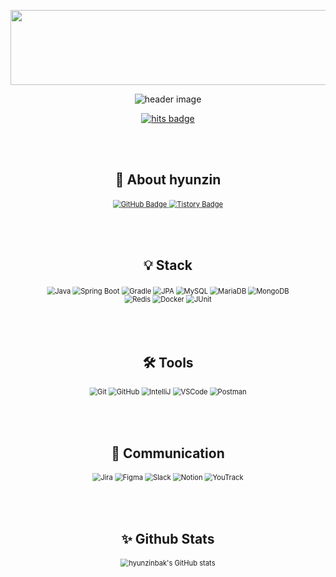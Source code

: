 <!-- 상단 동물 농장(gitanimals) + 헤더 + 방문자수 카운트 -->

<p align="center">
  <!-- gitanimals -->
  <!--
  <a href="https://github.com/devxb/gitanimals">
    <img src="https://render.gitanimals.org/farms/hyunzinbak" alt="gitanimals farm"/>
  </a>
  -->
<a href="https://github.com/devxb/gitanimals">
  <img src="https://render.gitanimals.org/lines/hyunzinbak?pet-id=1" width="1000" height="120"/>
</a>
  
</p>



<p align="center">  
  <img src="https://capsule-render.vercel.app/api?type=venom&color=auto&height=300&section=header&text=hyeonjin%20park&fontSize=30" 
       alt="header image"/>
</p>

<p align="center">
  <!-- 방문자수 카운트 -->
  <a href="https://hits.seeyoufarm.com" target="_blank">
    <img src="https://hits.seeyoufarm.com/api/count/incr/badge.svg?url=https%3A%2F%2Fgithub.com%2Fhyunzinbak&count_bg=%23AE5656&title_bg=%23555555&icon=&icon_color=%23E7E7E7&title=hits&edge_flat=false" 
         alt="hits badge" />
  </a>
</p>



<br/><br/>

<h2 align="center">👾 About hyunzin</h2>
<p align="center" style="transform: scale(0.8); transform-origin: center;">
  <!-- GitHub -->
  <a href="https://github.com/hyunzinbak" target="_blank">
    <img src="https://img.shields.io/badge/GitHub-F9F9F9?style=for-the-badge&logo=GitHub&logoColor=181717" alt="GitHub Badge"/>
  </a>
  
  <!-- Tistory -->
  <a href="https://hgggny.tistory.com/" target="_blank">
    <img src="https://img.shields.io/badge/Tistory-FF6600?style=for-the-badge&logo=Tistory&logoColor=white" alt="Tistory Badge"/>
  </a>
</p>

<br/><br/>

<h2 align="center">💡 Stack</h2>
<p align="center" style="transform: scale(0.8); transform-origin: center;">
  <!-- 언어 및 프레임워크 -->
  <img src="https://img.shields.io/badge/Java-007396?style=for-the-badge&logo=java&logoColor=white" alt="Java"/>
  <img src="https://img.shields.io/badge/Spring%20Boot-6DB33F?style=for-the-badge&logo=springboot&logoColor=white" alt="Spring Boot"/>
  <img src="https://img.shields.io/badge/Gradle-02303A?style=for-the-badge&logo=gradle&logoColor=white" alt="Gradle"/>
  <img src="https://img.shields.io/badge/JPA-6DB33F?style=for-the-badge&logo=jpa&logoColor=white" alt="JPA"/>
  
  <!-- 데이터베이스 -->
  <img src="https://img.shields.io/badge/MySQL-4479A1?style=for-the-badge&logo=mysql&logoColor=white" alt="MySQL"/>
  <img src="https://img.shields.io/badge/MariaDB-003545?style=for-the-badge&logo=mariadb&logoColor=white" alt="MariaDB"/>
  <img src="https://img.shields.io/badge/MongoDB-47A248?style=for-the-badge&logo=mongodb&logoColor=white" alt="MongoDB"/>
  <img src="https://img.shields.io/badge/Redis-DC382D?style=for-the-badge&logo=redis&logoColor=white" alt="Redis"/>
  
  <!-- 기타 -->
  <img src="https://img.shields.io/badge/Docker-2496ED?style=for-the-badge&logo=docker&logoColor=white" alt="Docker"/>
  <img src="https://img.shields.io/badge/JUnit-25A162?style=for-the-badge&logo=junit5&logoColor=white" alt="JUnit"/>
</p>

<br/><br/>

<h2 align="center">🛠 Tools</h2>
<p align="center" style="transform: scale(0.8); transform-origin: center;">
  <img src="https://img.shields.io/badge/Git-F05032?style=for-the-badge&logo=git&logoColor=white" alt="Git"/>
  <img src="https://img.shields.io/badge/GitHub-181717?style=for-the-badge&logo=github&logoColor=white" alt="GitHub"/>
  <img src="https://img.shields.io/badge/IntelliJ%20IDEA-800080?style=for-the-badge&logo=intellijidea&logoColor=white" alt="IntelliJ"/>
  <img src="https://img.shields.io/badge/VSCode-007ACC?style=for-the-badge&logo=visualstudiocode&logoColor=white" alt="VSCode"/>
  <img src="https://img.shields.io/badge/Postman-FF6C37?style=for-the-badge&logo=postman&logoColor=white" alt="Postman"/>
</p>

<br/><br/>

<h2 align="center">💬 Communication</h2>
<p align="center" style="transform: scale(0.8); transform-origin: center;">
  <img src="https://img.shields.io/badge/Jira-0052CC?style=for-the-badge&logo=jira&logoColor=white" alt="Jira"/>
  <img src="https://img.shields.io/badge/Figma-F24E1E?style=for-the-badge&logo=figma&logoColor=white" alt="Figma"/>
  <img src="https://img.shields.io/badge/Slack-FFEC00?style=for-the-badge&logo=slack&logoColor=white" alt="Slack"/>
  <img src="https://img.shields.io/badge/Notion-000000?style=for-the-badge&logo=Notion&logoColor=white" alt="Notion"/>
  <img src="https://img.shields.io/badge/YouTrack-4A154B?style=for-the-badge&logo=YouTrack&logoColor=white" alt="YouTrack"/>

</p>

<br/><br/>

<h2 align="center">✨ Github Stats</h2>
<p align="center" style="transform: scale(0.8); transform-origin: center;">
  <!-- GitHub stats -->
  <img src="https://github-readme-stats.vercel.app/api?username=hyunzinbak&show_icons=true&count_private=true" 
       alt="hyunzinbak's GitHub stats" />
</p>
